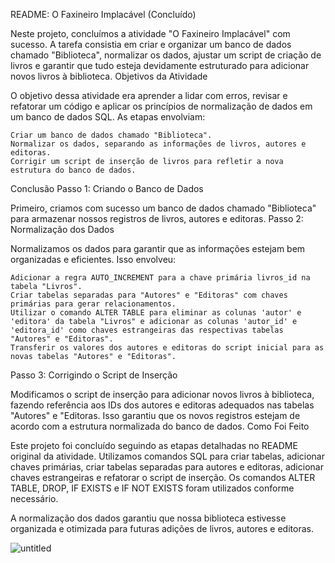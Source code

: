 README: O Faxineiro Implacável (Concluído)

Neste projeto, concluímos a atividade "O Faxineiro Implacável" com sucesso. A tarefa consistia em criar e organizar um banco de dados chamado "Biblioteca", normalizar os dados, ajustar um script de criação de livros e garantir que tudo esteja devidamente estruturado para adicionar novos livros à biblioteca.
Objetivos da Atividade

O objetivo dessa atividade era aprender a lidar com erros, revisar e refatorar um código e aplicar os princípios de normalização de dados em um banco de dados SQL. As etapas envolviam:

    Criar um banco de dados chamado "Biblioteca".
    Normalizar os dados, separando as informações de livros, autores e editoras.
    Corrigir um script de inserção de livros para refletir a nova estrutura do banco de dados.

Conclusão
Passo 1: Criando o Banco de Dados

Primeiro, criamos com sucesso um banco de dados chamado "Biblioteca" para armazenar nossos registros de livros, autores e editoras.
Passo 2: Normalização dos Dados

Normalizamos os dados para garantir que as informações estejam bem organizadas e eficientes. Isso envolveu:

    Adicionar a regra AUTO_INCREMENT para a chave primária livros_id na tabela "Livros".
    Criar tabelas separadas para "Autores" e "Editoras" com chaves primárias para gerar relacionamentos.
    Utilizar o comando ALTER TABLE para eliminar as colunas 'autor' e 'editora' da tabela "Livros" e adicionar as colunas 'autor_id' e 'editora_id' como chaves estrangeiras das respectivas tabelas "Autores" e "Editoras".
    Transferir os valores dos autores e editoras do script inicial para as novas tabelas "Autores" e "Editoras".

Passo 3: Corrigindo o Script de Inserção

Modificamos o script de inserção para adicionar novos livros à biblioteca, fazendo referência aos IDs dos autores e editoras adequados nas tabelas "Autores" e "Editoras. Isso garantiu que os novos registros estejam de acordo com a estrutura normalizada do banco de dados.
Como Foi Feito

Este projeto foi concluído seguindo as etapas detalhadas no README original da atividade. Utilizamos comandos SQL para criar tabelas, adicionar chaves primárias, criar tabelas separadas para autores e editoras, adicionar chaves estrangeiras e refatorar o script de inserção. Os comandos ALTER TABLE, DROP, IF EXISTS e IF NOT EXISTS foram utilizados conforme necessário.

A normalização dos dados garantiu que nossa biblioteca estivesse organizada e otimizada para futuras adições de livros, autores e editoras.




![untitled](https://github.com/HenriqueBuen/LimpandoLivros/assets/142261748/ad0f38c5-6979-49f9-b706-55bbbf7772be)
